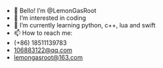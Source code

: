 - 👋 Bello! I’m @LemonGasRoot
- 👀 I’m interested in coding
- 🌱 I’m currently learning python, c++, lua and swift
- 📫 How to reach me:
-   (+86) 18511139783
-   106883122@qq.com
-   lemongasroot@163.com

<!---
LemonGasRoot is a ✨ special ✨ repository because its `README.md` (this file) appears on your GitHub profile.
You can click the Preview link to take a look at your changes.
--->
